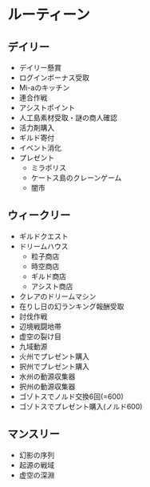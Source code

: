 # ルーティーン

## デイリー
* デイリー懸賞
* ログインボーナス受取
* Mi-aのキッチン
* 連合作戦
* アシストポイント
* 人工島素材受取・謎の商人確認
* 活力剤購入
* ギルド寄付
* イベント消化
* プレゼント
  * ミラポリス
  * ケートス島のクレーンゲーム
  * 闇市

## ウィークリー
* ギルドクエスト
* ドリームハウス
  * 粒子商店
  * 時空商店
  * ギルド商店
  * アシスト商店
* クレアのドリームマシン
* 在りし日の幻ランキング報酬受取
* 討伐作戦
* 辺境戦闘地帯
* 虚空の裂け目
* 九域動源
* 火州でプレゼント購入
* 択州でプレゼント購入
* 水州の動源収集器
* 択州の動源収集器
* ゴゾトスでノルド交換6回(=600)
* ゴゾトスでプレゼント購入(ノルド600)

## マンスリー
* 幻影の序列
* 起源の戦域
* 虚空の深淵
